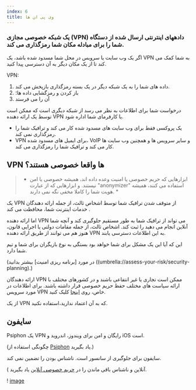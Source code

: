 ```yaml
---
index: 6
title: وی پی ان ها
---
```

### یک شبکه خصوصی مجازی (VPN) دادههای اینترنتی ارسال شده از دستگاه شما را برای مبادله مکان شما رمزگذاری می کند.

اگر یک وب سایت یا سرویس در محل شما مسدود شده باشد، یک VPN به شما کمک می کند تا از یک مکان دیگر به آن دسترسی پیدا کنید.

VPN:

1.  داده های شما را به یک شبکه دیگر در یک بسته رمزگذاری بازپخش می کند.
2.  باز کردن و رمزگشایی داده ها؛
3.  آن را می فرستد

درخواست شما برای اطلاعات به نظر می رسد از شبکه دیگری است که ممکن است توسط یک ارائه دهنده VPN یا کارفرمای شما اداره شود.

*   یک پروکسی فقط برای وب سایت های مسدود شده کار می کند و ترافیک شما را رمزگذاری نمی کند.
*   VPN برای ایمیل های مسدود شده، VoIP و سایر سرویس ها و همچنین وب سایت ها کار می کند و ترافیک شما را رمزگذاری می کند.

## VPN ها واقعا خصوصی هستند؟

> * ابزارهایی که حریم خصوصی یا امنیت وعده داده اند، همیشه خصوصی یا امن نیستند. و ابزارهایی که از عبارت "anonymizer" استفاده می کنند، همیشه هویت شما را کاملا مخفی نگه نمی دارند. *

یک VPN از متوقف شدن ترافیک شما توسط اشخاص ثالث، از جمله ارائه دهندگان خدمات اینترنت شما، محافظت می کند .

اما ارائه دهنده VPN می تواند از ترافیک شما به طور مستقیم جلوگیری کند و آنچه شما آنلاین انجام می دهید را ثبت کند. اشخاص ثالث، از جمله مقامات دولتی یا اجرایی قانون، هنوز هم می توانند از طریق ارائه دهنده VPN به این اطلاعات دسترسی یابند.

این که آیا این یک مشکل برای شما خواهد بود بستگی به نوع بازیگران برای شما و تیم شما دارد.

(در مورد [برنامه ریزی امنیت] بیشتر بدانید ((umbrella://assess-your-risk/security-planning).)

ارائه دهندگان VPN ممکن است تجاری یا غیر انتفاعی باشند و در کشورهای مختلف با ارائه سیاست های مختلف حفظ حریم خصوصی قرار داشته باشند. برای اطلاعات در مورد سرویس VPN خاص، روی [اینجا](https://thatoneprivacysite.net/vpn-section/) کلیک کنید.

از یک VPN که به آن اعتماد ندارید،استفاده نکنید.

## سایفون

Psiphon یک VPN رایگان و امن برای ویندوز، اندروید و iOS است.

(چگونگی استفاده از [Psiphon](umbrella://tools/messagging/s_psiphon.md) یاد بگیرید.)

سایفون برای جلوگیری از سانسور است. ناشناس بودن را تضمین نمی کند.

( آنلاین و ناشناس باقی ماندن را در [حریم خصوصی آنلاین](umbrella://communications/online-privacy/advanced) یاد بگیرید.

! [image](internetb4.png)